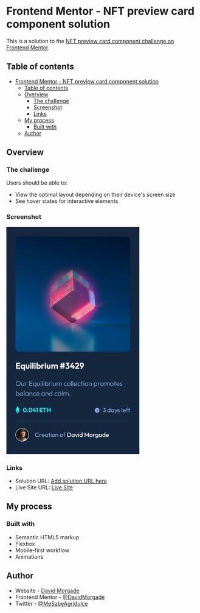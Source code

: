 # Frontend Mentor - NFT preview card component solution

This is a solution to the [NFT preview card component challenge on Frontend Mentor](https://www.frontendmentor.io/challenges/nft-preview-card-component-SbdUL_w0U).

## Table of contents

- [Frontend Mentor - NFT preview card component solution](#frontend-mentor---nft-preview-card-component-solution)
  - [Table of contents](#table-of-contents)
  - [Overview](#overview)
    - [The challenge](#the-challenge)
    - [Screenshot](#screenshot)
    - [Links](#links)
  - [My process](#my-process)
    - [Built with](#built-with)
  - [Author](#author)

## Overview

### The challenge

Users should be able to:

- View the optimal layout depending on their device's screen size
- See hover states for interactive elements

### Screenshot

![NFT Screenshot](./screenshot.png)

### Links

- Solution URL: [Add solution URL here](https://your-solution-url.com)
- Live Site URL: [Live Site](https://nft-component-morgade.netlify.app/)

## My process

### Built with

- Semantic HTML5 markup
- Flexbox
- Mobile-first workflow
- Animations

## Author

- Website - [David Morgade](https://www.developermorgade.es/)
- Frontend Mentor - [@DavidMorgade](https://www.frontendmentor.io/profile/DavidMorgade)
- Twitter - [@MeSabeAgridulce](https://www.twitter.com/MeSabeAgridulce)
